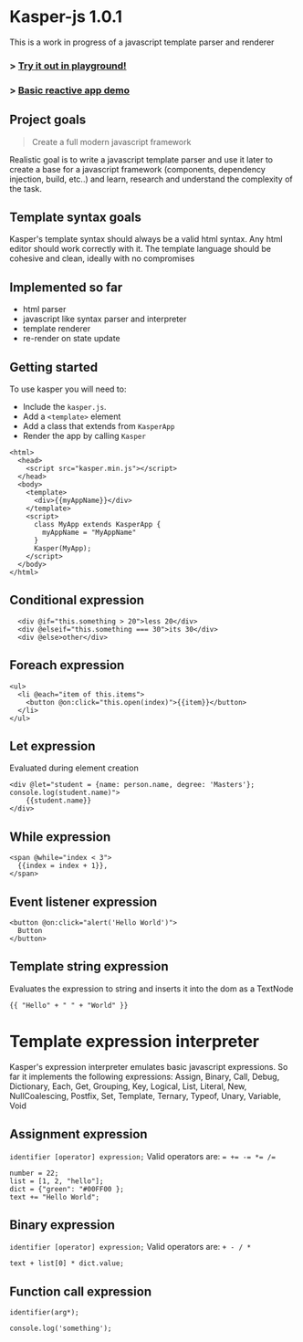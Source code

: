 # Kasper-js 1.0.1

This is a work in progress of a javascript template parser and renderer

### > [Try it out in playground!](https://eugenioenko.github.io/kasper-js/live/)

### > [Basic reactive app demo](https://eugenioenko.github.io/kasper-js/live/demo.html)

## Project goals

> Create a full modern javascript framework

Realistic goal is to write a javascript template parser and use it later to create a base for a javascript framework (components, dependency injection, build, etc..) and learn, research and understand the complexity of the task.

## Template syntax goals

Kasper's template syntax should always be a valid html syntax. Any html editor should work correctly with it.
The template language should be cohesive and clean, ideally with no compromises

## Implemented so far

- html parser
- javascript like syntax parser and interpreter
- template renderer
- re-render on state update

## Getting started

To use kasper you will need to:

- Include the `kasper.js`.
- Add a `<template>` element
- Add a class that extends from `KasperApp`
- Render the app by calling `Kasper`

```
<html>
  <head>
    <script src="kasper.min.js"></script>
  </head>
  <body>
    <template>
      <div>{{myAppName}}</div>
    </template>
    <script>
      class MyApp extends KasperApp {
        myAppName = "MyAppName"
      }
      Kasper(MyApp);
    </script>
  </body>
</html>
```

## Conditional expression

```
  <div @if="this.something > 20">less 20</div>
  <div @elseif="this.something === 30">its 30</div>
  <div @else>other</div>
```

## Foreach expression

```
<ul>
  <li @each="item of this.items">
    <button @on:click="this.open(index)">{{item}}</button>
  </li>
</ul>
```

## Let expression

Evaluated during element creation

```
<div @let="student = {name: person.name, degree: 'Masters'}; console.log(student.name)">
    {{student.name}}
</div>
```

## While expression

```
<span @while="index < 3">
  {{index = index + 1}},
</span>
```

## Event listener expression

```
<button @on:click="alert('Hello World')">
  Button
</button>
```

## Template string expression

Evaluates the expression to string and inserts it into the dom as a TextNode

```
{{ "Hello" + " " + "World" }}
```

# Template expression interpreter

Kasper's expression interpreter emulates basic javascript expressions.
So far it implements the following expressions:
Assign, Binary, Call, Debug, Dictionary, Each, Get, Grouping, Key, Logical, List, Literal, New, NullCoalescing, Postfix, Set, Template, Ternary, Typeof, Unary, Variable, Void

## Assignment expression

`identifier [operator] expression;`
Valid operators are: `= += -= *= /=`

```
number = 22;
list = [1, 2, "hello"];
dict = {"green": "#00FF00 };
text += "Hello World";
```

## Binary expression

`identifier [operator] expression;`
Valid operators are: `+ - / *`

```
text + list[0] * dict.value;
```

## Function call expression

`identifier(arg*);`

```
console.log('something');
```
